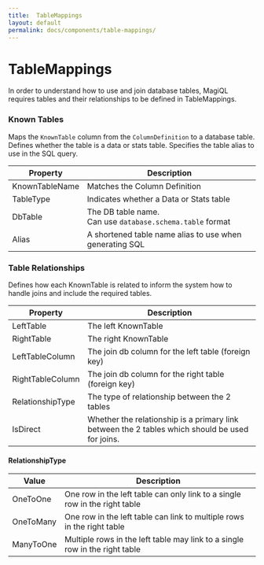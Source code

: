 ```yaml
---
title:  TableMappings
layout: default
permalink: docs/components/table-mappings/
---
```


TableMappings
===

In order to understand how to use and join database tables, MagiQL requires tables and their relationships to be defined in TableMappings.

### Known Tables
Maps the `KnownTable` column from the `ColumnDefinition` to a database table. Defines whether the table is a data or stats table. Specifies the table alias to use in the SQL query.

|Property|Description|
| --- | --- |
|KnownTableName| Matches the Column Definition|
|TableType| Indicates whether a Data or Stats table|
|DbTable| The DB table name. <br>Can use `database.schema.table` format |
|Alias| A shortened table name alias to use when generating SQL|

### Table Relationships
Defines how each KnownTable is related to inform the system how to handle joins and include the required tables.

| Property | Description |
| --- | --- |
| LeftTable | The left KnownTable |
| RightTable | The right KnownTable |
| LeftTableColumn | The join db column for the left table (foreign key) |
| RightTableColumn | The join db column for the right table (foreign key) |
| RelationshipType | The type of relationship between the 2 tables |
| IsDirect| Whether the relationship is a primary link between the 2 tables which should be used for joins. |
 
#### RelationshipType

| Value | Description |
| --- | --- |
| OneToOne | One row in the left table can only link to a single row in the right table |
| OneToMany | One row in the left table can link to multiple rows in the right table  |
| ManyToOne | Multiple rows in the left table may link to a single row in the right table |
